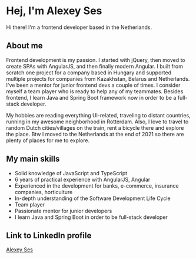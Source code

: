 # Hej, I'm Alexey Ses

Hi there! I'm a frontend developer based in the Netherlands. 

## About me

Frontend development is my passion. I started with jQuery, then moved to create SPAs with AngularJS, and then finally modern Angular. I built from scratch one project for a company based in Hungary and supported multiple projects for companies from Kazakhstan, Belarus and Netherlands. I've been a mentor for junior frontend devs a couple of times. I consider myself a team player who is ready to help any of my teammates. Besides frontend, I learn Java and Spring Boot framework now in order to be a full-stack developer. 

My hobbies are reading everything UI-related, traveling to distant countries, running in my awesome neighborhood in Rotterdam. Also, I love to travel to random Dutch cities/villages on the train, rent a bicycle there and explore the place. Btw I moved to the Netherlands at the end of 2021 so there are plenty of places for me to explore.

## My main skills

- Solid knowledge of JavaScript and TypeScript
- 6 years of practical experience with AngularJS, Angular
- Experienced in the development for banks, e-commerce, insurance companies, horticulture
- In-depth understanding of the Software Development Life Cycle
- Team player
- Passionate mentor for junior developers
- I learn Java and Spring Boot in order to be full-stack developer

## Link to LinkedIn profile

[Alexey Ses](https://www.linkedin.com/in/alexey-ses/)
